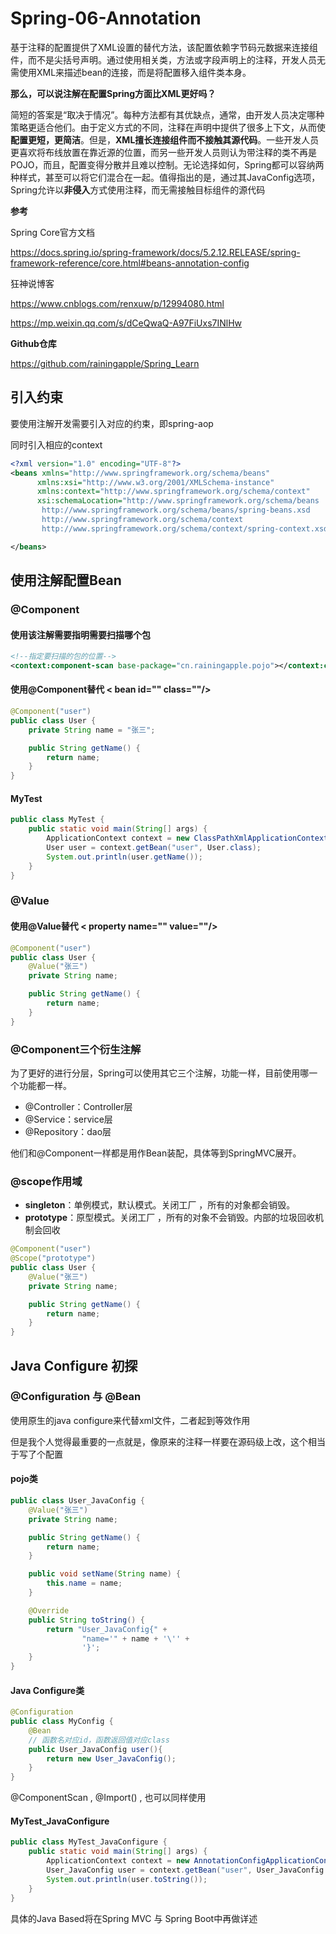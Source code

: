 # Spring-06-Annotation

基于注释的配置提供了XML设置的替代方法，该配置依赖字节码元数据来连接组件，而不是尖括号声明。通过使用相关类，方法或字段声明上的注释，开发人员无需使用XML来描述bean的连接，而是将配置移入组件类本身。

**那么，可以说注解在配置Spring方面比XML更好吗？**

简短的答案是“取决于情况”。每种方法都有其优缺点，通常，由开发人员决定哪种策略更适合他们。由于定义方式的不同，注释在声明中提供了很多上下文，从而使**配置更短，更简洁**。但是，**XML擅长连接组件而不接触其源代码**。一些开发人员更喜欢将布线放置在靠近源的位置，而另一些开发人员则认为带注释的类不再是POJO，而且，配置变得分散并且难以控制。无论选择如何，Spring都可以容纳两种样式，甚至可以将它们混合在一起。值得指出的是，通过其JavaConfig选项，Spring允许以**非侵入**方式使用注释，而无需接触目标组件的源代码

**参考**

Spring Core官方文档

https://docs.spring.io/spring-framework/docs/5.2.12.RELEASE/spring-framework-reference/core.html#beans-annotation-config

狂神说博客

https://www.cnblogs.com/renxuw/p/12994080.html

https://mp.weixin.qq.com/s/dCeQwaQ-A97FiUxs7INlHw

**Github仓库**

https://github.com/rainingapple/Spring_Learn

<!--more-->

## 引入约束

要使用注解开发需要引入对应的约束，即spring-aop

同时引入相应的context

```xml
<?xml version="1.0" encoding="UTF-8"?>
<beans xmlns="http://www.springframework.org/schema/beans"
      xmlns:xsi="http://www.w3.org/2001/XMLSchema-instance"
      xmlns:context="http://www.springframework.org/schema/context"
      xsi:schemaLocation="http://www.springframework.org/schema/beans
       http://www.springframework.org/schema/beans/spring-beans.xsd
       http://www.springframework.org/schema/context
       http://www.springframework.org/schema/context/spring-context.xsd">

</beans>
```

## 使用注解配置Bean

### @Component

#### 使用该注解需要指明需要扫描哪个包

```xml
<!--指定要扫描的包的位置-->
<context:component-scan base-package="cn.rainingapple.pojo"></context:component-scan>
```

#### 使用@Component替代 < bean id="" class=""/>

```java
@Component("user")
public class User {
    private String name = "张三";

    public String getName() {
        return name;
    }
}
```

#### MyTest

```java
public class MyTest {
    public static void main(String[] args) {
        ApplicationContext context = new ClassPathXmlApplicationContext("Beans.xml");
        User user = context.getBean("user", User.class);
        System.out.println(user.getName());
    }
}
```

### @Value

#### 使用@Value替代 < property name="" value=""/>

```java
@Component("user")
public class User {
    @Value("张三")
    private String name;

    public String getName() {
        return name;
    }
}
```

### @Component三个衍生注解

为了更好的进行分层，Spring可以使用其它三个注解，功能一样，目前使用哪一个功能都一样。

- @Controller：Controller层
- @Service：service层
- @Repository：dao层

他们和@Component一样都是用作Bean装配，具体等到SpringMVC展开。

### @scope作用域

- **singleton**：单例模式，默认模式。关闭工厂 ，所有的对象都会销毁。
- **prototype**：原型模式。关闭工厂 ，所有的对象不会销毁。内部的垃圾回收机制会回收

```java
@Component("user")
@Scope("prototype")
public class User {
    @Value("张三")
    private String name;

    public String getName() {
        return name;
    }
}
```

## Java Configure 初探

### @Configuration 与 @Bean

使用原生的java configure来代替xml文件，二者起到等效作用

但是我个人觉得最重要的一点就是，像原来的注释一样要在源码级上改，这个相当于写了个配置

#### pojo类

```java
public class User_JavaConfig {
    @Value("张三")
    private String name;

    public String getName() {
        return name;
    }

    public void setName(String name) {
        this.name = name;
    }

    @Override
    public String toString() {
        return "User_JavaConfig{" +
                "name='" + name + '\'' +
                '}';
    }
}
```

#### Java Configure类

```java
@Configuration
public class MyConfig {
    @Bean
    // 函数名对应id，函数返回值对应class
    public User_JavaConfig user(){
        return new User_JavaConfig();
    }
}
```

@ComponentScan , @Import() , 也可以同样使用

#### MyTest_JavaConfigure

```java
public class MyTest_JavaConfigure {
    public static void main(String[] args) {
        ApplicationContext context = new AnnotationConfigApplicationContext(MyConfig.class);
        User_JavaConfig user = context.getBean("user", User_JavaConfig.class);
        System.out.println(user.toString());
    }
}
```

具体的Java Based将在Spring MVC 与 Spring Boot中再做详述

